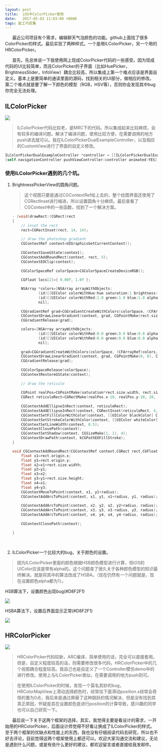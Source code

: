 ```yaml
---
layout: post
title:  iOS中ColorPicker使用
date:   2017-05-03 11:03:00 +0800
tags: 能工巧匠集
---
```


&nbsp;&nbsp;&nbsp;&nbsp;&nbsp;&nbsp;最近公司项目有个需求，编辑聊天气泡颜色的功能。github上面找了很多ColorPicker的样式。最后实现了两种样式。一个是用ILColorPicker，另一个用的HRColorPicker。

&nbsp;&nbsp;&nbsp;&nbsp;&nbsp;&nbsp;首先，先总体说一下我使用网上现成ColorPicker代码的一些感受。因为现成代码的UI比较简单，而且ColorPicker的子界面（比如HuePicker，BrightnessSlider，InfoView）耦合比较高，所以集成上第一个难点应该是界面自定义。基本上是要简单的通读里面的源码，找到相关的UI部分，做相应的修改。第二个难点就是要了解一下颜色的模型（RGB，HSV等），否则你会发现其中bug你完全无法处理。

## ILColorPicker
![](/assets/images/2017/iOS中ColorPicker使用-ILColorPicker.png)

> ILColorPicker代码比较老，是MRC下的代码。所以集成起来比较麻烦，会有较多的编译问题。解决了编译问题，使用比较方便，在需要调用的地方push进去就可以。我在ILColorPickerDualExampleController，以及相应的CustomView进行了界面的自定义修改。

```objective-c
ILColorPickerDualExampleController *controller = [[ILColorPickerDualExampleController alloc] initWithColor:bubbleColor];
[self.navigationController pushViewController:controller animated:YES];
```

### 使用ILColorPicker遇到的几个坑。

1. BrightnessPickerView的圆角问题。

   > 这个视图只要是通过CGContextRef绘上去的，整个绘图界面还使用了CGRectInset进行缩进，所以设置圆角十分麻烦。最后查看了CGContext中的一些函数，找到了一个解决方案。

   ```objective-c
   - (void)drawRect:(CGRect)rect
   {
       // inset the rect
       rect=CGRectInset(rect, 14, 14);
       
       // draw the photoshop gradient
       CGContextRef context=UIGraphicsGetCurrentContext();
       
       CGContextSaveGState(context);
       CGContextAddRoundRect(context, rect, 5);
       CGContextEOClip(context);
       
       CGColorSpaceRef colorSpace=CGColorSpaceCreateDeviceRGB();
       
       CGFloat locs[2]={ 0.00f, 1.0f };

       NSArray *colors=[NSArray arrayWithObjects:
               (id)[[UIColor colorWithHue:hue saturation:1 brightness:1 alpha:1.0] CGColor],
               (id)[[UIColor colorWithRed:1.0 green:1.0 blue:1.0 alpha:1.0] CGColor], 
               nil];
       
       CGGradientRef grad=CGGradientCreateWithColors(colorSpace, (CFArrayRef)colors, locs);
       CGContextDrawLinearGradient(context, grad, CGPointMake(rect.size.width,0), CGPointMake(0, 0), 0);
       CGGradientRelease(grad);

       colors=[NSArray arrayWithObjects:
               (id)[[UIColor colorWithRed:0.0 green:0.0 blue:0.0 alpha:0.0] CGColor], 
               (id)[[UIColor colorWithRed:0.0 green:0.0 blue:0.0 alpha:1.0] CGColor], 
               nil];
       
       grad=CGGradientCreateWithColors(colorSpace, (CFArrayRef)colors, locs);
       CGContextDrawLinearGradient(context, grad, CGPointMake(0, 0), CGPointMake(0, rect.size.height), 0);
       CGGradientRelease(grad);
       
       CGColorSpaceRelease(colorSpace);
       CGContextRestoreGState(context);
       
       // draw the reticule
       
       CGPoint realPos=CGPointMake(saturation*rect.size.width, rect.size.height-(brightness*rect.size.height));
       CGRect reticuleRect=CGRectMake(realPos.x-10, realPos.y-10, 20, 20);
       
       CGContextAddEllipseInRect(context, reticuleRect);
       CGContextAddEllipseInRect(context, CGRectInset(reticuleRect, 4, 4));
       CGContextSetFillColorWithColor(context, [[UIColor blackColor] CGColor]);
       CGContextSetStrokeColorWithColor(context, [[UIColor whiteColor] CGColor]);
       CGContextSetLineWidth(context, 0.5);
       CGContextClosePath(context);
       CGContextSetShadow(context, CGSizeMake(1, 1), 4);
       CGContextDrawPath(context, kCGPathEOFillStroke);
   }
   ```

   ```objective-c
   void CGContextAddRoundRect(CGContextRef context,CGRect rect,CGFloat radius){
       float x1=rect.origin.x;
       float y1=rect.origin.y;
       float x2=x1+rect.size.width;
       float y2=y1;
       float x3=x2;
       float y3=y1+rect.size.height;
       float x4=x1;
       float y4=y3;
       CGContextMoveToPoint(context, x1, y1+radius);
       CGContextAddArcToPoint(context, x1, y1, x1+radius, y1, radius);
       
       CGContextAddArcToPoint(context, x2, y2, x2, y2+radius, radius);
       CGContextAddArcToPoint(context, x3, y3, x3-radius, y3, radius);
       CGContextAddArcToPoint(context, x4, y4, x4, y4-radius, radius);
       
       CGContextClosePath(context);
       
   }
   ```

   ​

2. ILColorPicker一个比较大的bug，关于颜色的设置。

  > 因为ILColorPicker里面的颜色根据HSB颜色模型进行计算，但iOS的UIColor应该是带有alpha的。这个问题查了很久关于各种颜色模型的知识最终解决。就是将其中的算法改成了HSBA。（现在仍然有一个问题就是，现在设置颜色alpha都为1）。

   HSB算法下，设置颜色出现bug(#D8F2F1)

   ![](/assets/images/2017/iOS中ColorPicker使用-错误.png)

   HSBA算法下，设置后界面显示正常(#D8F2F1)

   ![](/assets/images/2017/iOS中ColorPicker使用-正确.png)



##  HRColorPicker
![](/assets/images/2017/iOS中ColorPicker使用-HRColorPicker.png)

> HRColorPicker代码较新，ARC编译，简单使用的话，完全可以直接套用。但是，自定义程度较高的话，则需要修改很多代码，HRColorPicker中的几个视图耦合程度较高。我自己也是自定义了一个Controller模仿demo中的进行修改。使用上与ILColorPicker类似，在需要调用的地方push则可。

> 在使用ILColorPicker的时候，发现一个莫名其妙的bug，HRColorMapView上滑动选择颜色时，经常往下面滑动position.x经常会奇怪的置为0点，我后来是通过屏蔽了这种跳跃的情况解决，但是没有找到其真正原因，怀疑是其在设置颜色是进行position的计算导致，感兴趣的同学也可以自己研究一下。

&nbsp;&nbsp;&nbsp;&nbsp;&nbsp;&nbsp;最后说一下关于这两个框架的选择，其实，我觉得主要是看设计的需求，一开始用的HRColorPicker，后面设计师觉得不好看让换成了ILColorPicker的样式。至于两个框架的优缺点和性能上的东西，我也没有仔细阅读代码去研究，所以也不好去评论，目前觉得这两个框架使用上都还可以。欢迎大家沟通交流和建议，无论是遇到什么问题，或是有些什么更好的建议，都欢迎留言或者直接给我发邮件。